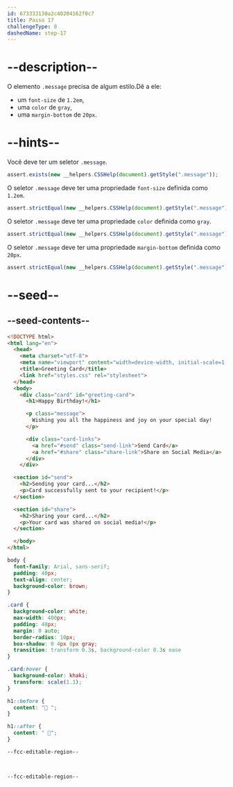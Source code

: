 ```yaml
---
id: 673333130a2c40204162f0c7
title: Passo 17
challengeType: 0
dashedName: step-17
---
```


# --description--

O elemento `.message` precisa de algum estilo.Dê a ele:

- um `font-size` de `1.2em`,
- uma `color` de `gray`,
- uma `margin-bottom` de `20px`.

# --hints--

Você deve ter um seletor `.message`.

```js
assert.exists(new __helpers.CSSHelp(document).getStyle(".message"));
```

O seletor `.message` deve ter uma propriedade `font-size` definida como `1.2em`.

```js
assert.strictEqual(new __helpers.CSSHelp(document).getStyle(".message")?.getPropertyValue("font-size"), "1.2em");
```

O seletor `.message` deve ter uma propriedade `color` definida como `gray`.

```js
assert.strictEqual(new __helpers.CSSHelp(document).getStyle(".message")?.getPropertyValue("color"), "gray");
```

O seletor `.message` deve ter uma propriedade `margin-bottom` definida como `20px`.

```js
assert.strictEqual(new __helpers.CSSHelp(document).getStyle(".message")?.getPropertyValue("margin-bottom"), "20px");
```

# --seed--

## --seed-contents--

```html
<!DOCTYPE html>
<html lang="en">
  <head>
    <meta charset="utf-8">
    <meta name="viewport" content="width=device-width, initial-scale=1.0">
    <title>Greeting Card</title>
    <link href="styles.css" rel="stylesheet">
  </head>
  <body>
    <div class="card" id="greeting-card">
      <h1>Happy Birthday!</h1>

      <p class="message">
        Wishing you all the happiness and joy on your special day!
      </p>

      <div class="card-links">
        <a href="#send" class="send-link">Send Card</a>
        <a href="#share" class="share-link">Share on Social Media</a>
      </div>
  	</div>

  <section id="send">
    <h2>Sending your card...</h2>
    <p>Card successfully sent to your recipient!</p>
  </section>

  <section id="share">
    <h2>Sharing your card...</h2>
    <p>Your card was shared on social media!</p>
  </section>

  </body>
</html>

```

```css
body {
  font-family: Arial, sans-serif;
  padding: 40px;
  text-align: center;
  background-color: brown;
}

.card {
  background-color: white;
  max-width: 400px;
  padding: 40px;
  margin: 0 auto;
  border-radius: 10px;
  box-shadow: 0 4px 8px gray;
  transition: transform 0.3s, background-color 0.3s ease
}

.card:hover {
  background-color: khaki;
  transform: scale(1.1);
}

h1::before {
  content: "🥳 ";
}

h1::after {
  content: " 🥳";
}

--fcc-editable-region--



--fcc-editable-region--

```
